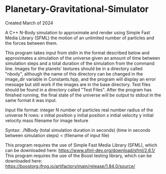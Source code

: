# Planetary-Gravitational-Simulator
Created March of 2024

A C++ N-Body simulation to approximate and render using Simple Fast Media Library (SFML) the motion of an unlimited number of particles and the forces between them.

This program takes input from stdin in the format described below and approximates a simulation of the universe given an amount of time between simulation steps and a total duration of the simulation from the command line. Images for the planets' textures should be in a directory called "nbody", although the name of this directory can be changed in the image_dir variable in Constants.hpp, and the program will display an error message but still work if the images are in the base directory. Test files should be found in a directory called "Test Files". After the program has finished running, the final state of the universe will be output to stdout in the same format it was input.

Input file format:
integer N number of particles
real number radius of the universe
N rows:
x initial position    y initial position    x initial velocity     y initial velocity    mass    filename for image texture

Syntax: ./NBody (total simulation duration in seconds) (time in seconds between simulation steps) < (filename of input file)

This program requires the use of Simple Fast Media Library (SFML), which can be downloaded here: https://www.sfml-dev.org/download/sfml/2.6.1/
This program requires the use of the Boost testing library, which can be downloaded here: https://boostorg.jfrog.io/artifactory/main/release/1.84.0/source/
